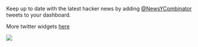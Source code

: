 Keep up to date with the latest hacker news by adding [@NewsYCombinator](https://twitter.com/NewsYCombinator) tweets to your dashboard.

More twitter widgets [here](https://marketplace.visualstudio.com/search?term=trevellick&target=VSTS&category=All%20categories&sortBy=Downloads)


![](https://github.com/GregTrevellick/VsixTwitterWidget/blob/master/Src/@NewsYCombinator/artefacts/Screenshot.png?raw=true)